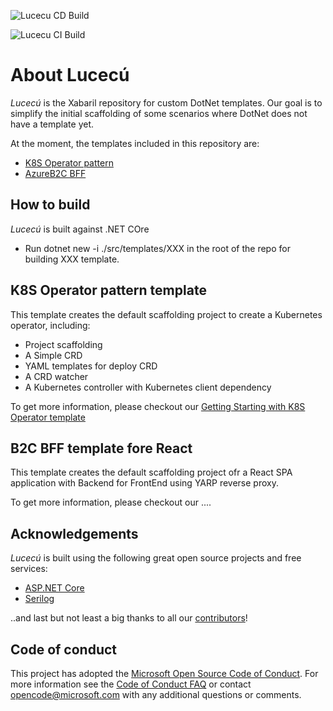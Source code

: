 ![Lucecu CD Build](https://github.com/Xabaril/lucecu/workflows/Lucecu%20CD%20Build/badge.svg)

![Lucecu CI Build](https://github.com/xabaril/Lucecu/workflows/Lucecu%20CI%20Build/badge.svg?branch=master)

# About Lucecú

*Lucecú* is the Xabaril repository for custom DotNet templates. Our goal is to simplify the initial scaffolding of some scenarios where DotNet does not have a template yet.

At the moment, the templates included in this repository are:

- [K8S Operator pattern](#k8s-operator-pattern-template)
- [AzureB2C BFF](#b2c-bff-template-for-react)

## How to build

*Lucecú* is built against .NET COre
- Run dotnet new -i ./src/templates/XXX in the root of the repo for building XXX template.

## K8S Operator pattern template

This template creates the default scaffolding project to create a Kubernetes operator, including:

- Project scaffolding
- A Simple CRD
- YAML templates for deploy CRD
- A CRD watcher
- A Kubernetes controller with Kubernetes client dependency

 To get more information, please checkout our [Getting Starting with K8S Operator template](./docs/GettingStarted-K8SOperator.md)


## B2C BFF template fore React

This template creates the default scaffolding project ofr a React SPA application with Backend for FrontEnd using YARP reverse proxy.

To get more information, please checkout our ....

## Acknowledgements
*Lucecú* is built using the following great open source projects and free services:

- [ASP.NET Core](https://github.com/aspnet)
- [Serilog](https://github.com/serilog/serilog)

..and last but not least a big thanks to all our [contributors](https://github.com/Xabaril/Lucecu/graphs/contributors)!

## Code of conduct

This project has adopted the [Microsoft Open Source Code of Conduct](https://opensource.microsoft.com/codeofconduct/).  For more information see the [Code of Conduct FAQ](https://opensource.microsoft.com/codeofconduct/faq/) or contact [opencode@microsoft.com](mailto:opencode@microsoft.com) with any additional questions or comments.
